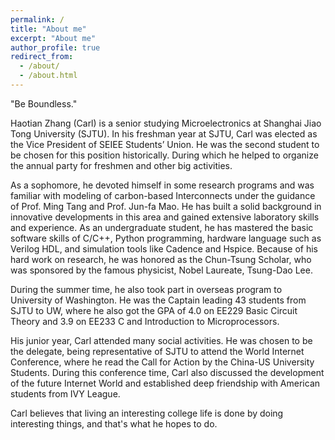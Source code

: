 ```yaml
---
permalink: /
title: "About me"
excerpt: "About me"
author_profile: true
redirect_from: 
  - /about/
  - /about.html
---
```


"Be Boundless."

Haotian Zhang (Carl) is a senior studying Microelectronics at Shanghai Jiao Tong University (SJTU). In his freshman year at SJTU, Carl was elected as the Vice President of SEIEE Students’ Union. He was the second student to be chosen for this position historically. During which he helped to organize the annual party for freshmen and other big activities.

As a sophomore, he devoted himself in some research programs and was familiar with modeling of carbon-based Interconnects under the guidance of Prof. Ming Tang and Prof. Jun-fa Mao. He has built a solid background in innovative developments in this area and gained extensive laboratory skills and experience. As an undergraduate student, he has mastered the basic software skills of C/C++, Python programming, hardware language such as Verilog HDL, and simulation tools like Cadence and Hspice. Because of his hard work on research, he was honored as the Chun-Tsung Scholar, who was sponsored by the famous physicist, Nobel Laureate, Tsung-Dao Lee.

During the summer time, he also took part in overseas program to University of Washington. He was the Captain leading 43 students from SJTU to UW, where he also got the GPA of 4.0 on EE229 Basic Circuit Theory and 3.9 on EE233 C and Introduction to Microprocessors.

His junior year, Carl attended many social activities. He was chosen to be the delegate, being representative of SJTU to attend the World Internet Conference, where he read the Call for Action by the China-US University Students. During this conference time, Carl also discussed the development of the future Internet World and established deep friendship with American students from IVY League. 

Carl believes that living an interesting college life is done by doing interesting things, and that's what he hopes to do.
